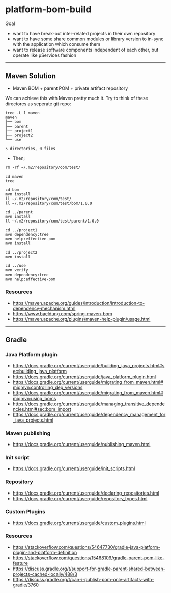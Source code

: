 # platform-bom-build

Goal
- want to have break-out inter-related projects in their own repository
- want to have some share common modules or library version to in-sync with the application which consume them
- want to release software components independent of each other, but operate like μServices fashion


---

## Maven Solution

- Maven BOM + parent POM + private artifact repository


We can achieve this with Maven pretty much it. Try to think of these directores as seperate git repo:

```
tree -L 1 maven
maven
├── bom
├── parent
├── project1
├── project2
└── use

5 directories, 0 files
```

- Then;

```
rm -rf ~/.m2/repository/com/test/

cd maven
tree

cd bom
mvn install
ll ~/.m2/repository/com/test/
ll ~/.m2/repository/com/test/bom/1.0.0

cd ../parent
mvn install
ll ~/.m2/repository/com/test/parent/1.0.0

cd ../project1
mvn dependency:tree
mvn help:effective-pom
mvn install

cd ../project2
mvn install

cd ../use
mvn verify
mvn dependency:tree
mvn help:effective-pom
```

### Resources

- https://maven.apache.org/guides/introduction/introduction-to-dependency-mechanism.html
- https://www.baeldung.com/spring-maven-bom
- https://maven.apache.org/plugins/maven-help-plugin/usage.html


---

## Gradle


### Java Platform plugin

- https://docs.gradle.org/current/userguide/building_java_projects.html#sec:building_java_platform
- https://docs.gradle.org/current/userguide/java_platform_plugin.html
- https://docs.gradle.org/current/userguide/migrating_from_maven.html#migmvn:controlling_dep_versions
- https://docs.gradle.org/current/userguide/migrating_from_maven.html#migmvn:using_boms
- https://docs.gradle.org/current/userguide/managing_transitive_dependencies.html#sec:bom_import
- https://docs.gradle.org/current/userguide/dependency_management_for_java_projects.html

### Maven publishing

- https://docs.gradle.org/current/userguide/publishing_maven.html

### Init script

- https://docs.gradle.org/current/userguide/init_scripts.html


### Repository

- https://docs.gradle.org/current/userguide/declaring_repositories.html
- https://docs.gradle.org/current/userguide/repository_types.html


### Custom Plugins

- https://docs.gradle.org/current/userguide/custom_plugins.html



### Resources

- https://stackoverflow.com/questions/54647730/gradle-java-platform-plugin-and-platform-definition
- https://stackoverflow.com/questions/15468109/gradle-parent-pom-like-feature
- https://discuss.gradle.org/t/support-for-gradle-parent-shared-between-projects-cached-locally/488/3
- https://discuss.gradle.org/t/can-i-publish-pom-only-artifacts-with-gradle/3760



